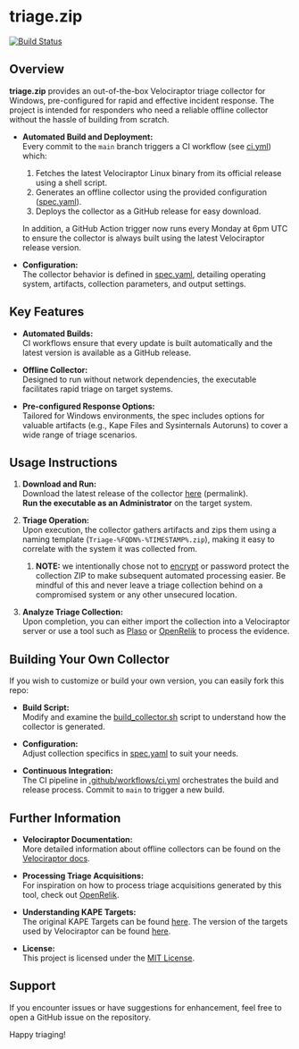 # triage.zip

[![Build Status](https://github.com/Digital-Defense-Institute/triage.zip/actions/workflows/ci.yml/badge.svg)](https://github.com/Digital-Defense-Institute/triage.zip/actions/workflows/ci.yml)

## Overview

**triage.zip** provides an out-of-the-box Velociraptor triage collector for Windows, pre-configured for rapid and effective incident response. The project is intended for responders who need a reliable offline collector without the hassle of building from scratch.

- **Automated Build and Deployment:**  
  Every commit to the `main` branch triggers a CI workflow (see [ci.yml](.github/workflows/ci.yml)) which:
  1. Fetches the latest Velociraptor Linux binary from its official release using a shell script.
  2. Generates an offline collector using the provided configuration ([spec.yaml](config/spec.yaml)).
  3. Deploys the collector as a GitHub release for easy download.
  
  In addition, a GitHub Action trigger now runs every Monday at 6pm UTC to ensure the collector is always built using the latest Velociraptor release version.

- **Configuration:**  
  The collector behavior is defined in [spec.yaml](config/spec.yaml), detailing operating system, artifacts, collection parameters, and output settings.

## Key Features

- **Automated Builds:**  
  CI workflows ensure that every update is built automatically and the latest version is available as a GitHub release.

- **Offline Collector:**  
  Designed to run without network dependencies, the executable facilitates rapid triage on target systems.

- **Pre-configured Response Options:**  
  Tailored for Windows environments, the spec includes options for valuable artifacts (e.g., Kape Files and Sysinternals Autoruns) to cover a wide range of triage scenarios.

## Usage Instructions

1. **Download and Run:**  
   Download the latest release of the collector [here](https://github.com/Digital-Defense-Institute/triage.zip/releases/download/latest/Velociraptor_Triage_Collector.exe) (permalink).  
   **Run the executable as an Administrator** on the target system.

2. **Triage Operation:**  
   Upon execution, the collector gathers artifacts and zips them using a naming template (`Triage-%FQDN%-%TIMESTAMP%.zip`), making it easy to correlate with the system it was collected from.  
   1. **NOTE:** we intentionally chose not to [encrypt](https://docs.velociraptor.app/docs/offline_triage/#encrypting-the-offline-collection) or password protect the collection ZIP to make subsequent automated processing easier. Be mindful of this and never leave a triage collection behind on a compromised system or any other unsecured location.

3. **Analyze Triage Collection:**  
   Upon completion, you can either import the collection into a Velociraptor server or use a tool such as [Plaso](https://github.com/log2timeline/plaso) or [OpenRelik](https://openrelik.org/) to process the evidence.

## Building Your Own Collector

If you wish to customize or build your own version, you can easily fork this repo:
  
- **Build Script:**  
  Modify and examine the [build_collector.sh](build_collector.sh) script to understand how the collector is generated.
  
- **Configuration:**  
  Adjust collection specifics in [spec.yaml](config/spec.yaml) to suit your needs.
  
- **Continuous Integration:**  
  The CI pipeline in [.github/workflows/ci.yml](.github/workflows/ci.yml) orchestrates the build and release process. Commit to `main` to trigger a new build.

## Further Information

- **Velociraptor Documentation:**  
  More detailed information about offline collectors can be found on the [Velociraptor docs](https://docs.velociraptor.app/docs/offline_triage/).

- **Processing Triage Acquisitions:**  
  For inspiration on how to process triage acquisitions generated by this tool, check out [OpenRelik](https://openrelik.org/).

- **Understanding KAPE Targets:**  
  The original KAPE Targets can be found [here](https://github.com/EricZimmerman/KapeFiles/tree/master/Targets).
  The version of the targets used by Velociraptor can be found [here](https://raw.githubusercontent.com/Velocidex/velociraptor/master/artifacts/definitions/Windows/KapeFiles/Targets.yaml).

- **License:**  
  This project is licensed under the [MIT License](LICENSE).

## Support

If you encounter issues or have suggestions for enhancement, feel free to open a GitHub issue on the repository.

Happy triaging!